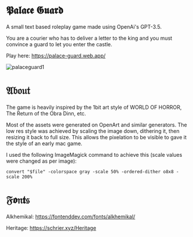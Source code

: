 # 𝕻𝖆𝖑𝖆𝖈𝖊 𝕲𝖚𝖆𝖗𝖉

A small text based roleplay game made using OpenAi's GPT-3.5. 

You are a courier who has to deliver a letter to the king and you must convince a guard to let you enter the castle.

Play here: https://palace-guard.web.app/

![palaceguard1](https://github.com/morgan-sam/palace-guard/assets/57941781/0ec33736-b66c-40e3-8be6-8101a2f28799)

# 𝔄𝔟𝔬𝔲𝔱

The game is heavily inspired by the 1bit art style of WORLD OF HORROR, The Return of the Obra Dinn, etc.

Most of the assets were generated on OpenArt and similar generators.
The low res style was achieved by scaling the image down, dithering it, then resizing it back to full size.
This allows the pixelation to be visible to gave it the style of an early mac game. 

I used the following ImageMagick command to achieve this (scale values were changed as per image):

`convert "$file" -colorspace gray -scale 50% -ordered-dither o8x8 -scale 200%`

# 𝔉𝖔𝔫𝖙𝔰

Alkhemikal: https://fontenddev.com/fonts/alkhemikal/

Heritage: https://schrier.xyz/Heritage
